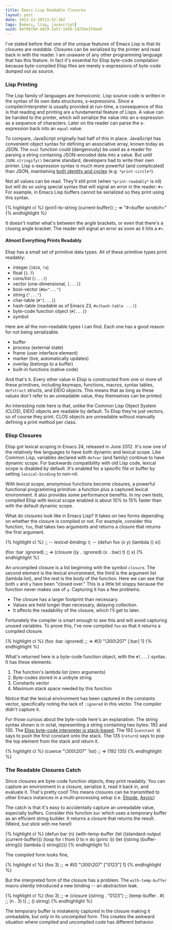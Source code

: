 ```yaml
---
title: Emacs Lisp Readable Closures
layout: post
date: 2013-12-30T23:52:38Z
tags: [emacs, lisp, javascript]
uuid: 84f86fb6-e029-3a57-1450-1d25be3fdee0
---
```


I've stated before that one of the unique features of Emacs Lisp is
that its closures are *readable*. Closures can be serialized by the
printer and read back in with the reader. I am unaware of any other
programming language that has this feature. In fact it's essential for
Elisp byte-code compilation because byte-compiled Elisp files are
merely s-expressions of byte-code dumped out as source.

### Lisp Printing

The Lisp family of languages are *homoiconic*. Lisp source code is
written in the syntax of its own data structures, s-expressions. Since
a compiler/interpreter is usually provided at run-time, a consequence
of this is that reading and printing are a fundamental feature of
Lisps. A value can be handed to the printer, which will serialize the
value into an s-expression as a sequence of characters. Later on the
reader can parse the s-expression back into an `equal` value.

To compare, JavaScript originally had half of this in place.
JavaScript has convenient object syntax for defining an associative
array, known today as JSON. The `eval` function could (dangerously) be
used as a reader for parsing a string containing JSON-encoded data
into a value. But until `JSON.stringify()` became standard, developers
had to write their own printer. Lisp s-expression syntax is much more
powerful (and complicated) than JSON, maintaining
[both identity and cycles][print] (e.g. `*print-circle*`).

Not all values can be read. They'll still print (when `*print-readably*`
is nil) but will do so using special syntax that will signal an error
in the reader: `#<`. For example, in Emacs Lisp buffers cannot be
serialized so they print using this syntax.

{% highlight cl %}
(prin1-to-string (current-buffer))
;; => "#<buffer *scratch*>"
{% endhighlight %}

It doesn't matter what's between the angle brackets, or even that
there's a closing angle bracket. The reader will signal an error as
soon as it hits a `#<`.

#### Almost Everything Prints Readably

Elisp has a small set of primitive data types. All of these primitive
types print readably:

 * integer (`1024`, `?a`)
 * float (`1.7`)
 * cons/list (`(...)`)
 * vector (one-dimensional, `[...]`)
 * bool-vector (`#&n"..."`)
 * string (`"..."`)
 * char-table (`#^[...]`)
 * hash-table (readable as of Emacs 23, `#s(hash-table ...)`)
 * byte-code function object (`#[...]`)
 * symbol

Here are all the non-readable types I can find. Each one has a good
reason for not being serializable.

 * buffer
 * process (external state)
 * frame (user interface element)
 * marker (live, automatically updates)
 * overlay (belongs to a buffer)
 * built-in functions (native code)

And that's it. Every other value in Elisp is constructed from one or
more of these primitives, including keymaps, functions, macros, syntax
tables, `defstruct` structs, and EIEIO objects. This means that as
long as these values don't refer to an unreadable value, they
themselves can be printed.

An interesting note here is that, unlike the Common Lisp Object System
(CLOS), EIEIO objects are readable by default. To Elisp they're just
vectors, so of course they print. CLOS objects are unreadable without
manually defining a print method per class.

### Elisp Closures

Elisp got lexical scoping in Emacs 24, released in June 2012. It's now
one of the relatively few languages to have both dynamic and lexical
scope. Like Common Lisp, variables declared with `defvar` (and family)
continue to have dynamic scope. For backwards compatibility with old
Lisp code, lexical scope is disabled by default. It's enabled for a
specific file or buffer by setting `lexical-binding` to non-nil.

With lexical scope, anonymous functions become closures, a powerful
functional programming primitive: a function plus a captured lexical
environment. It also provides some performance benefits. In my own
tests, compiled Elisp with lexical scope enabled is about 10% to 15%
faster than with the default dynamic scope.

What do closures look like in Emacs Lisp? It takes on two forms
depending on whether the closure is compiled or not. For example,
consider this function, `foo`, that takes two arguments and returns a
closure that returns the first argument.

{% highlight cl %}
;; -*- lexical-binding: t; -*-
(defun foo (x y)
  (lambda () x))

(foo :bar :ignored)
;; => (closure ((y . :ignored) (x . :bar) t) () x)
{% endhighlight %}

An uncompiled closure is a list beginning with the symbol `closure`.
The second element is the lexical environment, the third is the
argument list (lambda list), and the rest is the body of the function.
Here we can see that both `x` and `y` have been "closed over." This is
a little bit sloppy because the function never makes use of `y`.
Capturing it has a few problems.

 * The closure has a larger footprint than necessary.
 * Values are held longer than necessary, delaying collection.
 * It affects the readability of the closure, which I'll get to later.

Fortunately the compiler is smart enough to see this and will avoid
capturing unused variables. To prove this, I've now compiled `foo` so
that it returns a compiled closure.

{% highlight cl %}
(foo :bar :ignored)
;; => #[0 "\300\207" [:bar] 1]
{% endhighlight %}

What's returned here is a byte-code function object, with the `#[...]`
syntax. It has these elements:

 1. The function's lambda list (zero arguments)
 2. Byte-codes stored in a unibyte string
 3. Constants vector
 4. Maximum stack space needed by this function

Notice that the lexical environment has been captured in the constants
vector, specifically noting the lack of `:ignored` in this vector. The
compiler didn't capture it.

For those curious about the byte-code here's an explanation. The
string syntax shown is in octal, representing a string containing two
bytes: 192 and 135. The
[Elisp byte-code interpreter is stack-based][internals]. The 192
(`constant 0`) says to push the first constant onto the stack. The 135
(`return`) says to pop the top element from the stack and return it.

{% highlight cl %}
(coerce "\300\207" 'list)
;; => (192 135)
{% endhighlight %}

### The Readable Closures Catch

Since closures are byte-code function objects, they print readably.
You can capture an environment in a closure, serialize it, read it
back in, and evaluate it. That's pretty cool! This means closures can
be transmitted to other Emacs instances in a multi-processing setup
(i.e. [Elnode][elnode], [Async][async])

The catch is that it's easy to accidentally capture an unreadable
value, especially buffers. Consider this function `bar` which uses a
temporary buffer as an efficient string builder. It returns a closure
that returns the result. (Weird, but stick with me here!)

{% highlight cl %}
(defun bar (n)
  (with-temp-buffer
    (let ((standard-output (current-buffer)))
      (loop for i from 0 to n do (princ i))
      (let ((string (buffer-string)))
        (lambda () string)))))
{% endhighlight %}

The compiled form looks fine,

{% highlight cl %}
(foo 3)
;; => #[0 "\300\207" ["0123"] 1]
{% endhighlight %}

But the interpreted form of the closure has a problem. The
`with-temp-buffer` macro silently introduced a new binding -- an
abstraction leak.

{% highlight cl %}
(foo 3)
;; => (closure ((string . "0123")
;;              (temp-buffer . #<killed buffer>)
;;              (n . 3) t)
;;      () string)
{% endhighlight %}

The temporary buffer is mistakenly captured in the closure making it
unreadable, but *only* in its uncompiled form. This creates the
awkward situation where compiled and uncompiled code has different
behavior.


[print]: /blog/2013/03/28/
[async]: https://github.com/jwiegley/emacs-async
[elnode]: https://github.com/nicferrier/elnode
[internals]: /blog/2014/01/04/

